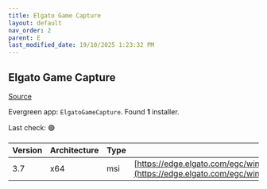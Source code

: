 ```yaml
---
title: Elgato Game Capture
layout: default
nav_order: 2
parent: E
last_modified_date: 19/10/2025 1:23:32 PM
---
```


## Elgato Game Capture

[Source](https://help.elgato.com/hc/en-us/sections/360004111092-Elgato-Game-Capture-HD-Software)

Evergreen app: `ElgatoGameCapture`. Found **1** installer.

Last check: 🟢

| Version | Architecture | Type | URI                                                                                                                                                                                    |
| ------- | ------------ | ---- | -------------------------------------------------------------------------------------------------------------------------------------------------------------------------------------- |
| 3.7     | x64          | msi  | [https://edge.elgato.com/egc/windows/egcw/3.70/final/GameCaptureSetup_3.70.56.3056_x64.msi](https://edge.elgato.com/egc/windows/egcw/3.70/final/GameCaptureSetup_3.70.56.3056_x64.msi) |
